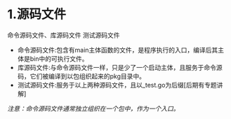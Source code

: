 # 1.源码文件
命令源码文件、库源码文件
测试源码文件

- 命令源码文件:包含有main主体函数的文件，是程序执行的入口，编译后其主体是bin中的可执行文件。
- 库源码文件:与命令源码文件一样，只是少了一个启动主体，且服务于命令源码，它们被编译到以包组织起来的pkg目录中。
- 测试源码文件:服务于以上两种源码文件，且以_test.go为后缀[后期有专题讲解]

*注意：命令源码文件通常独立组织在一个包中，作为一个入口。*